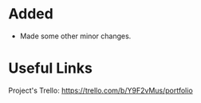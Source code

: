 # Added
- Made some other minor changes.

# Useful Links
Project's Trello: https://trello.com/b/Y9F2vMus/portfolio